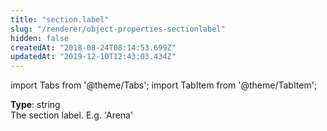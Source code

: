 ```yaml
---
title: "section.label"
slug: "/renderer/object-properties-sectionlabel"
hidden: false
createdAt: "2018-08-24T08:14:53.699Z"
updatedAt: "2019-12-10T12:43:03.434Z"
---
```


import Tabs from '@theme/Tabs';
import TabItem from '@theme/TabItem';

**Type**: string  
The section label. E.g. 'Arena'
